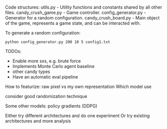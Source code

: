 Code structures:
utils.py - Utility functions and constants shared by all other files.
candy\_crush\_game.py - Game controller.
config\_generator.py - Generator for a random configuration.
candy\_crush\_board.py - Main object of the game, represents a game state, and can be interacted with.

To generate a random configuration:
```
python config_generator.py 200 10 5 config1.txt
```

TODOs:
* Enable more sxs, e.g. brute force
* Implements Monte Carlo agent baseline
* other candy types
* Have an automatic eval pipeline

How to featurize: raw pixel vs my own representation
Which model use

consider good randomization technique

Some other models:
policy gradients (DDPG)

Either try different architectures and do one experiment
Or try existing architectures and more analysis


